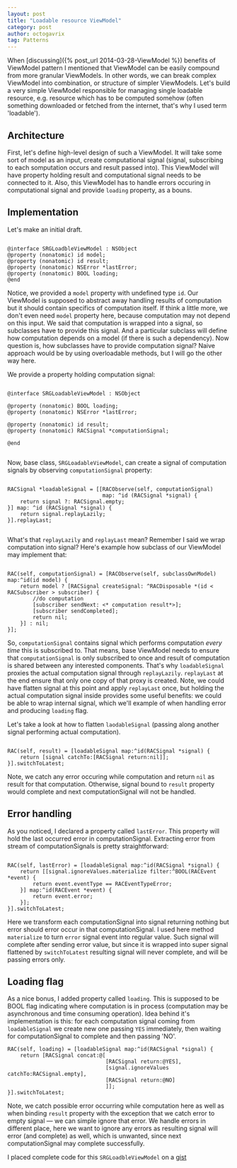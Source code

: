 ```yaml
---
layout: post
title: "Loadable resource ViewModel"
category: post
author: octogavrix
tag: Patterns
---
```


When [discussing]({% post_url 2014-03-28-ViewModel %}) benefits of ViewModel pattern I mentioned that ViewModel can be easily compound from more granular ViewModels. In other words, we can break complex ViewModel into combination, or structure of simpler ViewModels. Let's build a very simple ViewModel responsible for managing single loadable resource, e.g. resource which has to be computed somehow (often something downloaded or fetched from the internet, that's why I used term 'loadable').

## Architecture

First, let's define high-level design of such a ViewModel. It will take some sort of model as an input, create computational signal (signal, subscribing to each somputation occurs and result passed into). This ViewModel will have property holding result and computational signal needs to be connected to it. Also, this ViewModel has to handle errors occuring in computational signal and provide `loading` property, as a bouns.

## Implementation

Let's make an initial draft.

``` objc

@interface SRGLoadbleViewModel : NSObject
@property (nonatomic) id model;
@property (nonatomic) id result;
@property (nonatomic) NSError *lastError;
@property (nonatomic) BOOL loading;
@end

```

Notice, we provided a `model` property with undefined type `id`. Our ViewModel is supposed to abstract away handling results of computation but it should contain specifics of computation itself. If think a little more, we don't even need `model` property here, because computation may not depend on this input. We said that computation is wrapped into a signal, so subclasses have to provide this signal. And a particular subclass will define how computation depends on a model (if there is such a dependency). Now question is, how subclasses have to provide computation signal? Naive approach would be by using overloadable methods, but I will go the other way here. 

We provide a property holding computation signal:

``` objc

@interface SRGLoadableViewModel : NSObject

@property (nonatomic) BOOL loading;
@property (nonatomic) NSError *lastError;

@property (nonatomic) id result;
@property (nonatomic) RACSignal *computationSignal;

@end


```

Now, base class, `SRGLoadableViewModel`, can create a signal of computation signals by observing `computationSignal` property:

```objc

RACSignal *loadableSignal = [[RACObserve(self, computationSignal)
                              map: ^id (RACSignal *signal) {
    return signal ?: RACSignal.empty;
}] map: ^id (RACSignal *signal) {
    return signal.replayLazily;
}].replayLast;


```

What's that `replayLazily` and `replayLast` mean? Remember I said we wrap computation into signal? Here's example how subclass of our ViewModel may implement that:

```objc

RAC(self, computationSignal) = [RACObserve(self, subclassOwnModel) map:^id(id model) {
	return model ? [RACSignal createSignal: ^RACDisposable *(id < RACSubscriber > subscriber) {
		//do computation
		[subscriber sendNext: <* computation result*>];
		[subscriber sendCompleted];
		return nil;
	}] : nil;
}];

```

So, `computationSignal` contains signal which performs computation _every time_ this is subscribed to. That means, base ViewModel needs to ensure that `computationSignal` is only subscribed to once and result of computation is shared between any interested components. That's why `loadableSignal` proxies the actual computation signal through `replayLazily`. `replayLast` at the end ensure that only one copy of that proxy is created. Note, we could have flatten signal at this point and apply `replayLast` once, but holding the actual computation signal inside provides some useful benefits: we could be able to wrap internal signal, which we'll example of when handling error and producing `loading` flag.


Let's take a look at how to flatten `laodableSignal` (passing along another signal performing actual computation).

```objc

RAC(self, result) = [loadableSignal map:^id(RACSignal *signal) {
	return [signal catchTo:[RACSignal return:nil]];
}].switchToLatest;

```

Note, we catch any error occuring while computation and return `nil` as result for that computation. Otherwise, signal bound to `result` property would complete and next computationSignal will not be handled.

## Error handling

As you noticed, I declared a property called `lastError`. This property will hold the last occurred error in computationSignal. Extracting error from stream of computationSignals is pretty straightforward:

```objc

RAC(self, lastError) = [loadableSignal map:^id(RACSignal *signal) {
	return [[signal.ignoreValues.materialize filter:^BOOL(RACEvent *event) {
		return event.eventType == RACEventTypeError;
	}] map:^id(RACEvent *event) {
		return event.error;
	}];
}].switchToLatest;

```

Here we transform each computationSignal into signal returning nothing but error should error occur in that computationSignal. I used here method `materialize` to turn `error` signal event into regular value. Such signal will complete after sending error value, but since it is wrapped into super signal flattened by `switchToLatest` resulting signal will never complete, and will be passing errors only.

## Loading flag

As a nice bonus, I added property called `loading`. This is supposed to be BOOL flag indicating where computation is in process (computation may be asynchronous and time consuming operation). Idea behind it's implementation is this: for each computation signal coming from `loadableSignal` we create new one passing `YES` immediately, then waiting for computationSignal to complete and then passing 'NO'.

```objc
RAC(self, loading) = [loadableSignal map:^id(RACSignal *signal) {
	return [RACSignal concat:@[
							   [RACSignal return:@YES],
							   [signal.ignoreValues catchTo:RACSignal.empty],
							   [RACSignal return:@NO]
							   ]];
}].switchToLatest;

```

Note, we catch possible error occurring while computation here as well as when binding `result` property with the exception that we catch error to empty signal — we can simple ignore that error. We handle errors in different place, here we want to ignore any errors as resulting signal will error (and complete) as well, which is unwanted, since next computationSignal may complete successfully.


I placed complete code for this `SRGLoadbleViewModel` on a [gist](https://gist.github.com/gavrix/1e09f68871519818401d)


